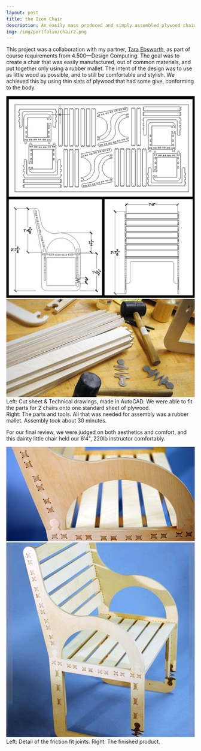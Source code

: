 ```yaml
---
layout: post
title: the Icon Chair
description: An easily mass produced and simply assembled plywood chair
img: /img/portfolio/chair2.png
---
```


This project was a collaboration with my partner, <a href="http://ebsworth.tumblr.com" target="_blank">Tara&nbsp;Ebsworth</a>, as part of course requirements from 4.500—Design Computing. The goal was to create a chair that was easily manufactured, out of common materials, and put together only using a rubber mallet. The intent of the design was to use as little wood as possible, and to still be comfortable and stylish. We achieved this by using thin slats of plywood that had some give, conforming to the body.

<div class="img_row">
	<img class="col one"  src="/img/portfolio/chairDrawingsCutPlan.png" alt="Cut plan of chair" title="Cut Sheet and AutoCAD drawings"/>
	<img class="col two" src="/img/portfolio/chair0.png" alt="Slats, mallets, and spring." title="Slats, mallets, and spring."/>
	<div class="col three caption">
		Left: Cut sheet & Technical drawings, made in AutoCAD. We were able to fit the parts for 2 chairs onto one standard sheet of plywood. <br/>
		Right: The parts and tools. All that was needed for assembly was a rubber mallet. Assembly took about 30 minutes.
	</div>
</div>


For our final review, we were judged on both aesthetics and comfort, and this dainty little chair held our 6'4", 220lb instructor comfortably.

<div class="img_row">
	<img class="col two" src="/img/portfolio/chair2.png" alt="Close up of connection joints." title="Close up of connection joints."/>
	<img class="col one" src="/img/portfolio/chair1.png" alt="Chair." title="The finished product."/>
	<div class="col three caption">
		Left: Detail of the friction fit joints. Right: The finished product. 
	</div>
</div>
